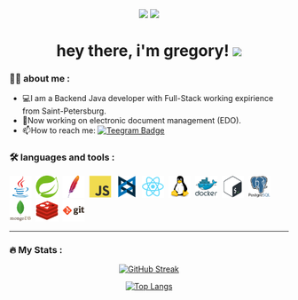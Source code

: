 <div align="center">
<div align="center" id="db">
  <a href="mailto:gregoryshanin.job@gmail.com"><img src="https://img.shields.io/badge/gmail-D14836?style=flat&logo=gmail&logoColor=white" /></a>
  <a href="https://t.me/zimch"><img src="https://img.shields.io/badge/telegram-blue?style=flat&logo=telegram&logoColor=white" /></a>
</div>

<h1>
  hey there, i'm gregory!
  <img src="https://media.giphy.com/media/hvRJCLFzcasrR4ia7z/giphy.gif" width="30px"/>
</h1>
</div>

### :man_technologist: about me :

- :computer:I am a Backend Java developer with Full-Stack working expirience from Saint-Petersburg. 
- :paperclip:Now working on electronic document management (EDO).
- :mailbox:How to reach me: [![Teegram Badge](https://img.shields.io/badge/-telegram-blue?style=flat&logo=Telegram&logoColor=white)](https://t.me/tekKz9)

### :hammer_and_wrench: languages and tools :

<div>
  <img src="https://github.com/devicons/devicon/blob/master/icons/java/java-original.svg" title="Java" alt="Java" width="40" height="40"/>&nbsp;
  <img src="https://github.com/devicons/devicon/blob/master/icons/spring/spring-original.svg" title="Spring" alt="Spring" width="40" height="40"/>&nbsp;
  <img src="https://github.com/devicons/devicon/blob/master/icons/apache/apache-original.svg" title="Apache" alt="Apache" width="40" height="40"/>&nbsp;
  <img src="https://github.com/devicons/devicon/blob/master/icons/javascript/javascript-original.svg" title="JS" alt="JS" width="40" height="40"/>&nbsp;
  <img src="https://github.com/devicons/devicon/blob/master/icons/backbonejs/backbonejs-original.svg" title="BackboneJS" alt="BackboneJS" width="40" height="40"/>&nbsp;
  <img src="https://github.com/devicons/devicon/blob/master/icons/react/react-original.svg" title="React" alt="React" width="40" height="40"/>&nbsp;
  <img src="https://github.com/devicons/devicon/blob/master/icons/linux/linux-original.svg" title="Linux" alt="Linux" width="40" height="40"/>&nbsp;
  <img src="https://github.com/devicons/devicon/blob/master/icons/docker/docker-original-wordmark.svg" title="Docker" alt="Docker" width="40" height="40"/>&nbsp;
  <img src="https://github.com/devicons/devicon/blob/master/icons/bash/bash-original.svg" title="Bash" alt="Bash" width="40" height="40"/>&nbsp;
  <img src="https://github.com/devicons/devicon/blob/master/icons/postgresql/postgresql-original-wordmark.svg" title="PostgreSQL"  alt="PostgreSQL" width="40" height="40"/>&nbsp;
  <img src="https://github.com/devicons/devicon/blob/master/icons/mongodb/mongodb-original-wordmark.svg" title="MongoDB" alt="MongoDB" width="40" height="40"/>&nbsp;
  <img src="https://github.com/devicons/devicon/blob/master/icons/redis/redis-original.svg" title="Redis" alt="Redis" width="40" height="40"/>&nbsp;
  <img src="https://github.com/devicons/devicon/blob/master/icons/git/git-original-wordmark.svg" title="Git" **alt="Git" width="40" height="40"/>
</div>

---

### :fire: My Stats :

<div align="center">
 
[![GitHub Streak](http://github-readme-streak-stats.herokuapp.com?user=zimch&theme=dark&background=000000)](https://git.io/streak-stats)

[![Top Langs](https://github-readme-stats.vercel.app/api/top-langs/?username=zimch&layout=compact&theme=vision-friendly-dark&hide=Jupyter%20Notebook,css,scss,html)](https://github.com/anuraghazra/github-readme-stats)

</div>
